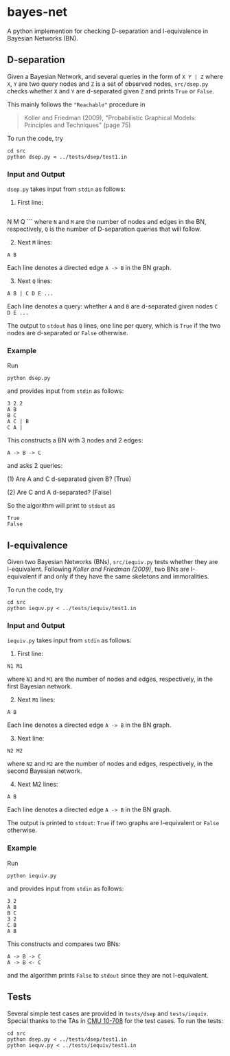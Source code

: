 # bayes-net
A python implemention for checking D-separation and I-equivalence in Bayesian Networks (BN). 

## D-separation
Given a Bayesian Network, and several queries in the form of `X Y | Z`
where `X`, `Y` are two query nodes and `Z` is a set of observed nodes,
`src/dsep.py` checks whether `X` and `Y` are d-separated given `Z` and prints `True` or `False`.

This mainly follows the `"Reachable"` procedure in 
> Koller and Friedman (2009), "Probabilistic Graphical Models: Principles and Techniques" (page 75)

To run the code, try
```
cd src
python dsep.py < ../tests/dsep/test1.in
```


### Input and Output
`dsep.py` takes input from `stdin` as follows:

1. First line: 
    ```
N M Q
    ```
  where `N` and `M` are the number of nodes and edges in the BN, respectively,
  `Q` is the number of D-separation queries that will follow.
  
2. Next `M` lines: 
  ```
  A B
  ```
  Each line denotes a directed edge `A -> B` in the BN graph.
  
3. Next `Q` lines: 
  ```
  A B | C D E ...
  ```
  Each line denotes a query: whether `A` and `B` are d-separated given nodes `C D E ...`
  
The output to `stdout` has `Q` lines, one line per query, 
which is `True` if the two nodes are d-separated or `False` otherwise.

### Example
Run
```
python dsep.py 
```
and provides input from `stdin` as follows:
```
3 2 2
A B
B C
A C | B
C A |
```
This constructs a BN with 3 nodes and 2 edges:
```
A -> B -> C
```
and asks 2 queries:

  (1) Are A and C d-separated given B? (True)
  
  (2) Are C and A d-separated? (False)

So the algorithm will print to `stdout` as
```
True
False
```

## I-equivalence
Given two Bayesian Networks (BNs), `src/iequiv.py` tests whether they are I-equivalent.
Following *Koller and Friedman (2009)*, two BNs are I-equivalent if and only if they have the same skeletons and immoralities.

To run the code, try
```
cd src
python iequv.py < ../tests/iequiv/test1.in
```

### Input and Output

`iequiv.py` takes input from `stdin` as follows:

1. First line: 
  ```
  N1 M1
  ```
  where `N1` and `M1` are the number of nodes and edges, respectively, in the first Bayesian network.

2. Next `M1` lines: 
  ```
  A B
  ```
  Each line denotes a directed edge `A -> B` in the BN graph.

3. Next line: 
  ```
  N2 M2
  ```
   where `N2` and `M2` are the number of nodes and edges, respectively, in the second Bayesian network.

4. Next M2 lines: 
  ```
  A B
  ```
  Each line denotes a directed edge `A -> B` in the BN graph.

The output is printed to `stdout`: `True` if two graphs are I-equivalent or `False` otherwise.


### Example
Run
```
python iequiv.py 
```
and provides input from `stdin` as follows:
```
3 2
A B
B C
3 2
C B
A B
```
This constructs and compares two BNs:
```
A -> B -> C
A -> B <- C
```
and the algorithm prints `False` to `stdout` since they are not I-equivalent.

## Tests
Several simple test cases are provided in `tests/dsep` and `tests/iequiv`. Special thanks to the TAs in [CMU 10-708](http://www.cs.cmu.edu/~epxing/Class/10708-17/) for the test cases. To run the tests:
```
cd src
python dsep.py < ../tests/dsep/test1.in
python iequv.py < ../tests/iequiv/test1.in
```
